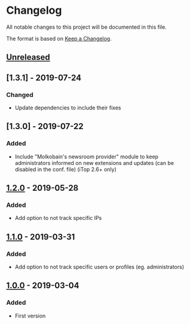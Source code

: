 # Changelog
All notable changes to this project will be documented in this file.

The format is based on [Keep a Changelog](https://keepachangelog.com/en/1.0.0/).

## [Unreleased]

## [1.3.1] - 2019-07-24
### Changed
- Update dependencies to include their fixes

## [1.3.0] - 2019-07-22
### Added
- Include "Molkobain's newsroom provider" module to keep administrators informed on new extensions and updates (can be disabled in the conf. file) (iTop 2.6+ only)

## [1.2.0] - 2019-05-28
### Added
- Add option to not track specific IPs

## [1.1.0] - 2019-03-31
### Added
- Add option to not track specific users or profiles (eg. administrators)

## [1.0.0] - 2019-03-04
### Added
- First version

[Unreleased]: https://github.com/Molkobain/itop-google-analytics/compare/v1.2.0...HEAD
[1.2.0]: https://github.com/Molkobain/itop-google-analytics/releases/tag/v1.2.0
[1.1.0]: https://github.com/Molkobain/itop-google-analytics/releases/tag/v1.1.0
[1.0.0]: https://github.com/Molkobain/itop-google-analytics/releases/tag/v1.0.0